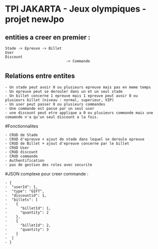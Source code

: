 
# TPI JAKARTA - Jeux olympiques - projet newJpo

## entities a creer en premier :
    Stade -> Epreuve -> Billet
    User
    Discount
                                -> Commande


## Relations entre entites
    - Un stade peut avoir 0 ou plusieurs epreuve mais pas en meme temps
    - Un epreuve peut se derouler dans un et un seul stade
    - Un billet concerne 1 epreuve mais 1 epreuve peut avoir 0 ou plusieurs billet (niveau : normal, superieur, VIP)
    - Un user peut passer 0 ou plusieurs commandes
    - Une commande est passe par un seul user
    - une discount peut etre applique a 0 ou plusieurs commande mais une comamnde n'a qu'un seul discount a la fois.


#Fonctionnalites 

    - CRUD de Stade
    - CRUD d'epreuve + ajout de stade dans lequel se deroule epreuve
    - CRUD de Billet + ajout d'epreuve concerne par le billet
    - CRUD User
    - CRUD discount
    - CRUD commande
    - Authentification
    - pas de gestion des roles avec securite


 #JSON complexe pour creer commande : 
 
    - {
    -  "userId": 1,
    -  "type": "GIFT",
    -  "discountid": 1,
    -  "billets": [
    -    {
    -      "billetId": 1,
    -      "quantity": 2
    -    },
    -    {
    -      "billetId": 2,
    -      "quantity": 3
    -    }
    -  ]
    - }
     
